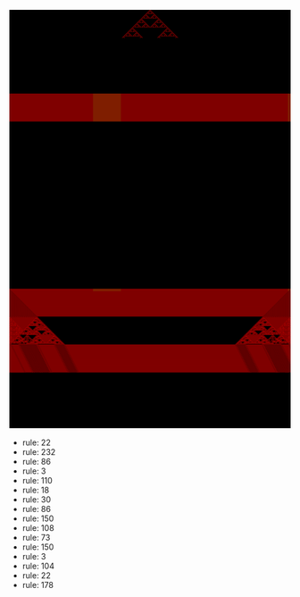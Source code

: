 ![photo](./output.png) 
 * rule: 22
* rule: 232
* rule: 86
* rule: 3
* rule: 110
* rule: 18
* rule: 30
* rule: 86
* rule: 150
* rule: 108
* rule: 73
* rule: 150
* rule: 3
* rule: 104
* rule: 22
* rule: 178
